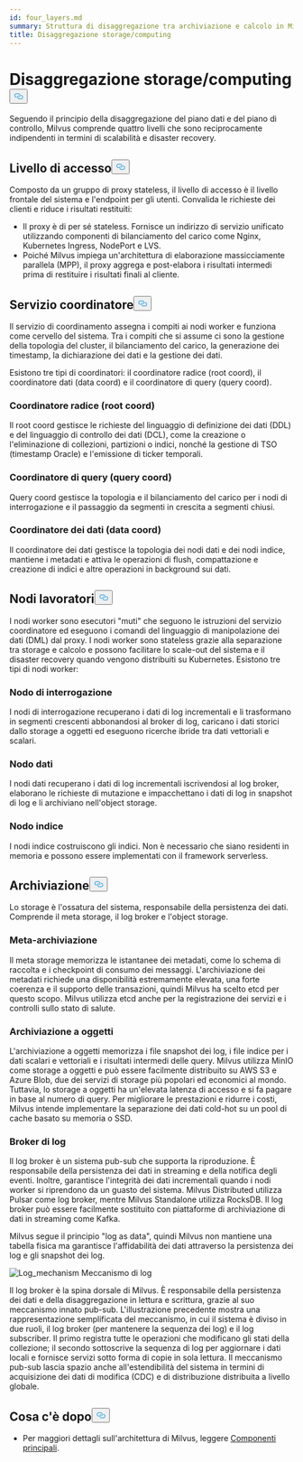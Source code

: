 ```yaml
---
id: four_layers.md
summary: Struttura di disaggregazione tra archiviazione e calcolo in Milvus.
title: Disaggregazione storage/computing
---
```

<h1 id="StorageComputing-Disaggregation" class="common-anchor-header">Disaggregazione storage/computing<button data-href="#StorageComputing-Disaggregation" class="anchor-icon" translate="no">
      <svg translate="no"
        aria-hidden="true"
        focusable="false"
        height="20"
        version="1.1"
        viewBox="0 0 16 16"
        width="16"
      >
        <path
          fill="#0092E4"
          fill-rule="evenodd"
          d="M4 9h1v1H4c-1.5 0-3-1.69-3-3.5S2.55 3 4 3h4c1.45 0 3 1.69 3 3.5 0 1.41-.91 2.72-2 3.25V8.59c.58-.45 1-1.27 1-2.09C10 5.22 8.98 4 8 4H4c-.98 0-2 1.22-2 2.5S3 9 4 9zm9-3h-1v1h1c1 0 2 1.22 2 2.5S13.98 12 13 12H9c-.98 0-2-1.22-2-2.5 0-.83.42-1.64 1-2.09V6.25c-1.09.53-2 1.84-2 3.25C6 11.31 7.55 13 9 13h4c1.45 0 3-1.69 3-3.5S14.5 6 13 6z"
        ></path>
      </svg>
    </button></h1><p>Seguendo il principio della disaggregazione del piano dati e del piano di controllo, Milvus comprende quattro livelli che sono reciprocamente indipendenti in termini di scalabilità e disaster recovery.</p>
<h2 id="Access-layer" class="common-anchor-header">Livello di accesso<button data-href="#Access-layer" class="anchor-icon" translate="no">
      <svg translate="no"
        aria-hidden="true"
        focusable="false"
        height="20"
        version="1.1"
        viewBox="0 0 16 16"
        width="16"
      >
        <path
          fill="#0092E4"
          fill-rule="evenodd"
          d="M4 9h1v1H4c-1.5 0-3-1.69-3-3.5S2.55 3 4 3h4c1.45 0 3 1.69 3 3.5 0 1.41-.91 2.72-2 3.25V8.59c.58-.45 1-1.27 1-2.09C10 5.22 8.98 4 8 4H4c-.98 0-2 1.22-2 2.5S3 9 4 9zm9-3h-1v1h1c1 0 2 1.22 2 2.5S13.98 12 13 12H9c-.98 0-2-1.22-2-2.5 0-.83.42-1.64 1-2.09V6.25c-1.09.53-2 1.84-2 3.25C6 11.31 7.55 13 9 13h4c1.45 0 3-1.69 3-3.5S14.5 6 13 6z"
        ></path>
      </svg>
    </button></h2><p>Composto da un gruppo di proxy stateless, il livello di accesso è il livello frontale del sistema e l'endpoint per gli utenti. Convalida le richieste dei clienti e riduce i risultati restituiti:</p>
<ul>
<li>Il proxy è di per sé stateless. Fornisce un indirizzo di servizio unificato utilizzando componenti di bilanciamento del carico come Nginx, Kubernetes Ingress, NodePort e LVS.</li>
<li>Poiché Milvus impiega un'architettura di elaborazione massicciamente parallela (MPP), il proxy aggrega e post-elabora i risultati intermedi prima di restituire i risultati finali al cliente.</li>
</ul>
<h2 id="Coordinator-service" class="common-anchor-header">Servizio coordinatore<button data-href="#Coordinator-service" class="anchor-icon" translate="no">
      <svg translate="no"
        aria-hidden="true"
        focusable="false"
        height="20"
        version="1.1"
        viewBox="0 0 16 16"
        width="16"
      >
        <path
          fill="#0092E4"
          fill-rule="evenodd"
          d="M4 9h1v1H4c-1.5 0-3-1.69-3-3.5S2.55 3 4 3h4c1.45 0 3 1.69 3 3.5 0 1.41-.91 2.72-2 3.25V8.59c.58-.45 1-1.27 1-2.09C10 5.22 8.98 4 8 4H4c-.98 0-2 1.22-2 2.5S3 9 4 9zm9-3h-1v1h1c1 0 2 1.22 2 2.5S13.98 12 13 12H9c-.98 0-2-1.22-2-2.5 0-.83.42-1.64 1-2.09V6.25c-1.09.53-2 1.84-2 3.25C6 11.31 7.55 13 9 13h4c1.45 0 3-1.69 3-3.5S14.5 6 13 6z"
        ></path>
      </svg>
    </button></h2><p>Il servizio di coordinamento assegna i compiti ai nodi worker e funziona come cervello del sistema. Tra i compiti che si assume ci sono la gestione della topologia del cluster, il bilanciamento del carico, la generazione dei timestamp, la dichiarazione dei dati e la gestione dei dati.</p>
<p>Esistono tre tipi di coordinatori: il coordinatore radice (root coord), il coordinatore dati (data coord) e il coordinatore di query (query coord).</p>
<h3 id="Root-coordinator-root-coord" class="common-anchor-header">Coordinatore radice (root coord)</h3><p>Il root coord gestisce le richieste del linguaggio di definizione dei dati (DDL) e del linguaggio di controllo dei dati (DCL), come la creazione o l'eliminazione di collezioni, partizioni o indici, nonché la gestione di TSO (timestamp Oracle) e l'emissione di ticker temporali.</p>
<h3 id="Query-coordinator-query-coord" class="common-anchor-header">Coordinatore di query (query coord)</h3><p>Query coord gestisce la topologia e il bilanciamento del carico per i nodi di interrogazione e il passaggio da segmenti in crescita a segmenti chiusi.</p>
<h3 id="Data-coordinator-data-coord" class="common-anchor-header">Coordinatore dei dati (data coord)</h3><p>Il coordinatore dei dati gestisce la topologia dei nodi dati e dei nodi indice, mantiene i metadati e attiva le operazioni di flush, compattazione e creazione di indici e altre operazioni in background sui dati.</p>
<h2 id="Worker-nodes" class="common-anchor-header">Nodi lavoratori<button data-href="#Worker-nodes" class="anchor-icon" translate="no">
      <svg translate="no"
        aria-hidden="true"
        focusable="false"
        height="20"
        version="1.1"
        viewBox="0 0 16 16"
        width="16"
      >
        <path
          fill="#0092E4"
          fill-rule="evenodd"
          d="M4 9h1v1H4c-1.5 0-3-1.69-3-3.5S2.55 3 4 3h4c1.45 0 3 1.69 3 3.5 0 1.41-.91 2.72-2 3.25V8.59c.58-.45 1-1.27 1-2.09C10 5.22 8.98 4 8 4H4c-.98 0-2 1.22-2 2.5S3 9 4 9zm9-3h-1v1h1c1 0 2 1.22 2 2.5S13.98 12 13 12H9c-.98 0-2-1.22-2-2.5 0-.83.42-1.64 1-2.09V6.25c-1.09.53-2 1.84-2 3.25C6 11.31 7.55 13 9 13h4c1.45 0 3-1.69 3-3.5S14.5 6 13 6z"
        ></path>
      </svg>
    </button></h2><p>I nodi worker sono esecutori "muti" che seguono le istruzioni del servizio coordinatore ed eseguono i comandi del linguaggio di manipolazione dei dati (DML) dal proxy. I nodi worker sono stateless grazie alla separazione tra storage e calcolo e possono facilitare lo scale-out del sistema e il disaster recovery quando vengono distribuiti su Kubernetes. Esistono tre tipi di nodi worker:</p>
<h3 id="Query-node" class="common-anchor-header">Nodo di interrogazione</h3><p>I nodi di interrogazione recuperano i dati di log incrementali e li trasformano in segmenti crescenti abbonandosi al broker di log, caricano i dati storici dallo storage a oggetti ed eseguono ricerche ibride tra dati vettoriali e scalari.</p>
<h3 id="Data-node" class="common-anchor-header">Nodo dati</h3><p>I nodi dati recuperano i dati di log incrementali iscrivendosi al log broker, elaborano le richieste di mutazione e impacchettano i dati di log in snapshot di log e li archiviano nell'object storage.</p>
<h3 id="Index-node" class="common-anchor-header">Nodo indice</h3><p>I nodi indice costruiscono gli indici. Non è necessario che siano residenti in memoria e possono essere implementati con il framework serverless.</p>
<h2 id="Storage" class="common-anchor-header">Archiviazione<button data-href="#Storage" class="anchor-icon" translate="no">
      <svg translate="no"
        aria-hidden="true"
        focusable="false"
        height="20"
        version="1.1"
        viewBox="0 0 16 16"
        width="16"
      >
        <path
          fill="#0092E4"
          fill-rule="evenodd"
          d="M4 9h1v1H4c-1.5 0-3-1.69-3-3.5S2.55 3 4 3h4c1.45 0 3 1.69 3 3.5 0 1.41-.91 2.72-2 3.25V8.59c.58-.45 1-1.27 1-2.09C10 5.22 8.98 4 8 4H4c-.98 0-2 1.22-2 2.5S3 9 4 9zm9-3h-1v1h1c1 0 2 1.22 2 2.5S13.98 12 13 12H9c-.98 0-2-1.22-2-2.5 0-.83.42-1.64 1-2.09V6.25c-1.09.53-2 1.84-2 3.25C6 11.31 7.55 13 9 13h4c1.45 0 3-1.69 3-3.5S14.5 6 13 6z"
        ></path>
      </svg>
    </button></h2><p>Lo storage è l'ossatura del sistema, responsabile della persistenza dei dati. Comprende il meta storage, il log broker e l'object storage.</p>
<h3 id="Meta-storage" class="common-anchor-header">Meta-archiviazione</h3><p>Il meta storage memorizza le istantanee dei metadati, come lo schema di raccolta e i checkpoint di consumo dei messaggi. L'archiviazione dei metadati richiede una disponibilità estremamente elevata, una forte coerenza e il supporto delle transazioni, quindi Milvus ha scelto etcd per questo scopo. Milvus utilizza etcd anche per la registrazione dei servizi e i controlli sullo stato di salute.</p>
<h3 id="Object-storage" class="common-anchor-header">Archiviazione a oggetti</h3><p>L'archiviazione a oggetti memorizza i file snapshot dei log, i file indice per i dati scalari e vettoriali e i risultati intermedi delle query. Milvus utilizza MinIO come storage a oggetti e può essere facilmente distribuito su AWS S3 e Azure Blob, due dei servizi di storage più popolari ed economici al mondo. Tuttavia, lo storage a oggetti ha un'elevata latenza di accesso e si fa pagare in base al numero di query. Per migliorare le prestazioni e ridurre i costi, Milvus intende implementare la separazione dei dati cold-hot su un pool di cache basato su memoria o SSD.</p>
<h3 id="Log-broker" class="common-anchor-header">Broker di log</h3><p>Il log broker è un sistema pub-sub che supporta la riproduzione. È responsabile della persistenza dei dati in streaming e della notifica degli eventi. Inoltre, garantisce l'integrità dei dati incrementali quando i nodi worker si riprendono da un guasto del sistema. Milvus Distributed utilizza Pulsar come log broker, mentre Milvus Standalone utilizza RocksDB. Il log broker può essere facilmente sostituito con piattaforme di archiviazione di dati in streaming come Kafka.</p>
<p>Milvus segue il principio "log as data", quindi Milvus non mantiene una tabella fisica ma garantisce l'affidabilità dei dati attraverso la persistenza dei log e gli snapshot dei log.</p>
<p>
  
   <span class="img-wrapper"> <img translate="no" src="/docs/v2.4.x/assets/log_mechanism.png" alt="Log_mechanism" class="doc-image" id="log_mechanism" />
   </span> <span class="img-wrapper"> <span>Meccanismo di log</span> </span></p>
<p>Il log broker è la spina dorsale di Milvus. È responsabile della persistenza dei dati e della disaggregazione in lettura e scrittura, grazie al suo meccanismo innato pub-sub. L'illustrazione precedente mostra una rappresentazione semplificata del meccanismo, in cui il sistema è diviso in due ruoli, il log broker (per mantenere la sequenza dei log) e il log subscriber. Il primo registra tutte le operazioni che modificano gli stati della collezione; il secondo sottoscrive la sequenza di log per aggiornare i dati locali e fornisce servizi sotto forma di copie in sola lettura. Il meccanismo pub-sub lascia spazio anche all'estendibilità del sistema in termini di acquisizione dei dati di modifica (CDC) e di distribuzione distribuita a livello globale.</p>
<h2 id="Whats-next" class="common-anchor-header">Cosa c'è dopo<button data-href="#Whats-next" class="anchor-icon" translate="no">
      <svg translate="no"
        aria-hidden="true"
        focusable="false"
        height="20"
        version="1.1"
        viewBox="0 0 16 16"
        width="16"
      >
        <path
          fill="#0092E4"
          fill-rule="evenodd"
          d="M4 9h1v1H4c-1.5 0-3-1.69-3-3.5S2.55 3 4 3h4c1.45 0 3 1.69 3 3.5 0 1.41-.91 2.72-2 3.25V8.59c.58-.45 1-1.27 1-2.09C10 5.22 8.98 4 8 4H4c-.98 0-2 1.22-2 2.5S3 9 4 9zm9-3h-1v1h1c1 0 2 1.22 2 2.5S13.98 12 13 12H9c-.98 0-2-1.22-2-2.5 0-.83.42-1.64 1-2.09V6.25c-1.09.53-2 1.84-2 3.25C6 11.31 7.55 13 9 13h4c1.45 0 3-1.69 3-3.5S14.5 6 13 6z"
        ></path>
      </svg>
    </button></h2><ul>
<li>Per maggiori dettagli sull'architettura di Milvus, leggere <a href="/docs/it/main_components.md">Componenti principali</a>.</li>
</ul>
